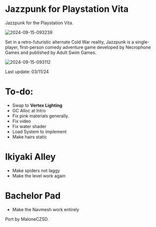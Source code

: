 # Jazzpunk for Playstation Vita
Jazzpunk for the Playstation Vita.

![2024-09-15-093239](https://github.com/user-attachments/assets/84276ca7-8af8-4c40-8c3f-b32b3cf42264)

Set in a retro-futuristic alternate Cold War reality, Jazzpunk is a single-player, first-person comedy adventure game developed by Necrophone Games and published by Adult Swim Games.

![2024-09-15-093112](https://github.com/user-attachments/assets/a29d676d-a4a9-41ba-8cea-1d84d59b0596)

Last update: 03/11/24

# To-do:
- Swap to **Vertex Lighting**
- GC Alloc at Intro
- Fix pink materials generally.
- Fix video
- Fix water shader
- Load System to implement
- Make hairs static

# Ikiyaki Alley
- Make spiders not laggy
- Make the level work again

# Bachelor Pad
- Make the Navmesh work entirely

Port by MaloneCZSD.
